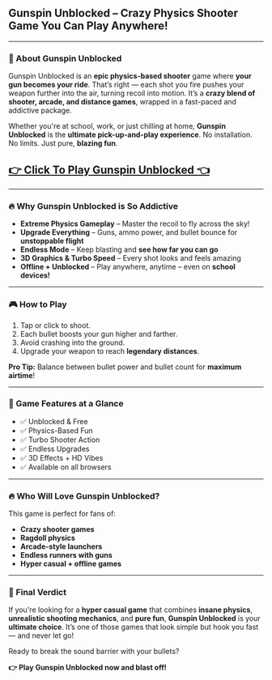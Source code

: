 ## **Gunspin Unblocked – Crazy Physics Shooter Game You Can Play Anywhere!**

---

### **🚀 About Gunspin Unblocked**

Gunspin Unblocked is an **epic physics-based shooter** game where **your gun becomes your ride**. That’s right — each shot you fire pushes your weapon further into the air, turning recoil into motion. It’s a **crazy blend of shooter, arcade, and distance games**, wrapped in a fast-paced and addictive package.

Whether you're at school, work, or just chilling at home, **Gunspin Unblocked** is the **ultimate pick-up-and-play experience**. No installation. No limits. Just pure, **blazing fun**.

## <a href="https://izigames.net/gunspin/">👉 Click To Play Gunspin Unblocked 👈</a>

---

### **🔥 Why Gunspin Unblocked is So Addictive**

- **Extreme Physics Gameplay** – Master the recoil to fly across the sky!  
- **Upgrade Everything** – Guns, ammo power, and bullet bounce for **unstoppable flight**  
- **Endless Mode** – Keep blasting and **see how far you can go**  
- **3D Graphics & Turbo Speed** – Every shot looks and feels amazing  
- **Offline + Unblocked** – Play anywhere, anytime – even on **school devices!**  

---

### **🎮 How to Play**

1. Tap or click to shoot.
2. Each bullet boosts your gun higher and farther.
3. Avoid crashing into the ground.
4. Upgrade your weapon to reach **legendary distances**.

**Pro Tip:** Balance between bullet power and bullet count for **maximum airtime**!

---

### **👾 Game Features at a Glance**

- ✅ Unblocked & Free  
- ✅ Physics-Based Fun  
- ✅ Turbo Shooter Action  
- ✅ Endless Upgrades  
- ✅ 3D Effects + HD Vibes  
- ✅ Available on all browsers  

---

### **🔥 Who Will Love Gunspin Unblocked?**

This game is perfect for fans of:
- **Crazy shooter games**
- **Ragdoll physics**
- **Arcade-style launchers**
- **Endless runners with guns**
- **Hyper casual + offline games**

---

### **🚩 Final Verdict**

If you're looking for a **hyper casual game** that combines **insane physics**, **unrealistic shooting mechanics**, and **pure fun**, **Gunspin Unblocked** is your **ultimate choice**. It’s one of those games that look simple but hook you fast — and never let go!

Ready to break the sound barrier with your bullets?

**👉 Play Gunspin Unblocked now and blast off!**
